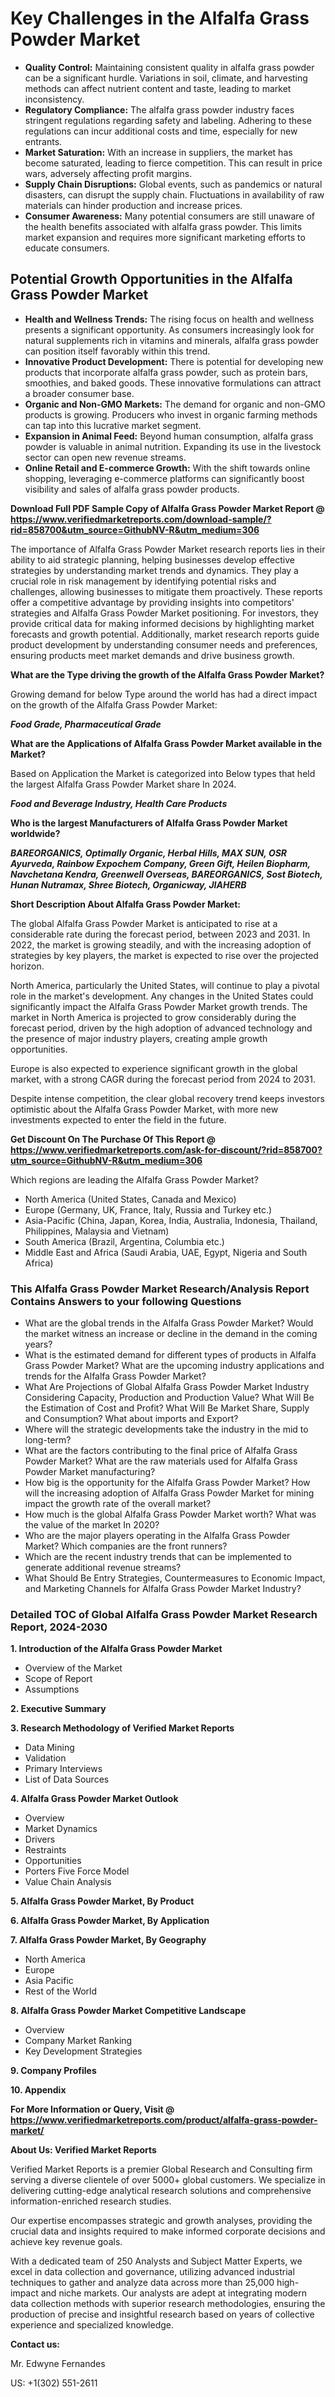 <p class="">    <h1>Key Challenges in the Alfalfa Grass Powder Market</h1>    <ul>        <li>            <strong>Quality Control:</strong> Maintaining consistent quality in alfalfa grass powder can be a significant hurdle. Variations in soil, climate, and harvesting methods can affect nutrient content and taste, leading to market inconsistency.        </li>        <li>            <strong>Regulatory Compliance:</strong> The alfalfa grass powder industry faces stringent regulations regarding safety and labeling. Adhering to these regulations can incur additional costs and time, especially for new entrants.        </li>        <li>            <strong>Market Saturation:</strong> With an increase in suppliers, the market has become saturated, leading to fierce competition. This can result in price wars, adversely affecting profit margins.        </li>        <li>            <strong>Supply Chain Disruptions:</strong> Global events, such as pandemics or natural disasters, can disrupt the supply chain. Fluctuations in availability of raw materials can hinder production and increase prices.        </li>        <li>            <strong>Consumer Awareness:</strong> Many potential consumers are still unaware of the health benefits associated with alfalfa grass powder. This limits market expansion and requires more significant marketing efforts to educate consumers.        </li>    </ul>    <h2>Potential Growth Opportunities in the Alfalfa Grass Powder Market</h1>    <ul>        <li>            <strong>Health and Wellness Trends:</strong> The rising focus on health and wellness presents a significant opportunity. As consumers increasingly look for natural supplements rich in vitamins and minerals, alfalfa grass powder can position itself favorably within this trend.        </li>        <li>            <strong>Innovative Product Development:</strong> There is potential for developing new products that incorporate alfalfa grass powder, such as protein bars, smoothies, and baked goods. These innovative formulations can attract a broader consumer base.        </li>        <li>            <strong>Organic and Non-GMO Markets:</strong> The demand for organic and non-GMO products is growing. Producers who invest in organic farming methods can tap into this lucrative market segment.        </li>        <li>            <strong>Expansion in Animal Feed:</strong> Beyond human consumption, alfalfa grass powder is valuable in animal nutrition. Expanding its use in the livestock sector can open new revenue streams.        </li>        <li>            <strong>Online Retail and E-commerce Growth:</strong> With the shift towards online shopping, leveraging e-commerce platforms can significantly boost visibility and sales of alfalfa grass powder products.        </li>    </ul></p><p class=""><strong>Download Full PDF Sample Copy of Alfalfa Grass Powder Market Report @ <a href="https://www.verifiedmarketreports.com/download-sample/?rid=858700&utm_source=GithubNV-R&utm_medium=306" target="_blank">https://www.verifiedmarketreports.com/download-sample/?rid=858700&utm_source=GithubNV-R&utm_medium=306</a></strong></p><p>The importance of&nbsp;Alfalfa Grass Powder Market research reports lies in their ability to aid strategic planning, helping businesses develop effective strategies by understanding market trends and dynamics. They play a crucial role in risk management by identifying potential risks and challenges, allowing businesses to mitigate them proactively. These reports offer a competitive advantage by providing insights into competitors' strategies and Alfalfa Grass Powder Market positioning. For investors, they provide critical data for making informed decisions by highlighting market forecasts and growth potential. Additionally, market research reports guide product development by understanding consumer needs and preferences, ensuring products meet market demands and drive business growth.</p><p><strong>What are the&nbsp;Type driving the growth of the Alfalfa Grass Powder Market?</strong></p><p id="" class="">Growing demand for below Type around the world has had a direct impact on the growth of the Alfalfa Grass Powder Market:</p><p class=""><em><strong>Food Grade, Pharmaceutical Grade</strong></em></p><p class=""><strong>What are the&nbsp;Applications&nbsp;of Alfalfa Grass Powder Market available in the Market?</strong></p><p id="" class="">Based on Application the Market is categorized into Below types that held the largest Alfalfa Grass Powder Market share In 2024.</p><p class=""><em><strong>Food and Beverage Industry, Health Care Products</strong></em></p><p class=""><strong>Who is the largest Manufacturers of Alfalfa Grass Powder Market worldwide?</strong></p><p><em><strong>BAREORGANICS, Optimally Organic, Herbal Hills, MAX SUN, OSR Ayurveda, Rainbow Expochem Company, Green Gift, Heilen Biopharm, Navchetana Kendra, Greenwell Overseas, BAREORGANICS, Sost Biotech, Hunan Nutramax, Shree Biotech, Organicway, JIAHERB</strong></em></p><p id="" class=""><strong>Short Description About Alfalfa Grass Powder Market:</strong></p><p>The global Alfalfa Grass Powder Market is anticipated to rise at a considerable rate during the forecast period, between 2023 and 2031. In 2022, the market is growing steadily, and with the increasing adoption of strategies by key players, the market is expected to rise over the projected horizon.</p><p>North America, particularly the United States, will continue to play a pivotal role in the market's development. Any changes in the United States could significantly impact the Alfalfa Grass Powder Market growth trends. The market in North America is projected to grow considerably during the forecast period, driven by the high adoption of advanced technology and the presence of major industry players, creating ample growth opportunities.</p><p>Europe is also expected to experience significant growth in the global market, with a strong CAGR during the forecast period from 2024 to 2031.</p><p>Despite intense competition, the clear global recovery trend keeps investors optimistic about the Alfalfa Grass Powder Market, with more new investments expected to enter the field in the future.</p><p id="" class=""><strong>Get Discount On The Purchase Of This Report @ <a href="https://www.verifiedmarketreports.com/ask-for-discount/?rid=858700?utm_source=GithubNV-R&utm_medium=306" target="_blank">https://www.verifiedmarketreports.com/ask-for-discount/?rid=858700?utm_source=GithubNV-R&utm_medium=306</a></strong></p><p class="">Which regions are leading the Alfalfa Grass Powder Market?</p><ul><li>North America (United States, Canada and Mexico)</li><li>Europe (Germany, UK, France, Italy, Russia and Turkey etc.)</li><li>Asia-Pacific (China, Japan, Korea, India, Australia, Indonesia, Thailand, Philippines, Malaysia and Vietnam)</li><li>South America (Brazil, Argentina, Columbia etc.)</li><li>Middle East and Africa (Saudi Arabia, UAE, Egypt, Nigeria and South Africa)</li></ul><h3 id="" class="">This Alfalfa Grass Powder Market Research/Analysis Report Contains Answers to your following Questions</h3><ul><li>What are the global trends in the Alfalfa Grass Powder Market? Would the market witness an increase or decline in the demand in the coming years?</li><li>What is the estimated demand for different types of products in Alfalfa Grass Powder Market? What are the upcoming industry applications and trends for the Alfalfa Grass Powder Market?</li><li>What Are Projections of Global Alfalfa Grass Powder Market Industry Considering Capacity, Production and Production Value? What Will Be the Estimation of Cost and Profit? What Will Be Market Share, Supply and Consumption? What about imports and Export?</li><li>Where will the strategic developments take the industry in the mid to long-term?</li><li>What are the factors contributing to the final price of Alfalfa Grass Powder Market? What are the raw materials used for Alfalfa Grass Powder Market manufacturing?</li><li>How big is the opportunity for the Alfalfa Grass Powder Market? How will the increasing adoption of Alfalfa Grass Powder Market for mining impact the growth rate of the overall market?</li><li>How much is the global Alfalfa Grass Powder Market worth? What was the value of the market In 2020?</li><li>Who are the major players operating in the Alfalfa Grass Powder Market? Which companies are the front runners?</li><li>Which are the recent industry trends that can be implemented to generate additional revenue streams?</li><li>What Should Be Entry Strategies, Countermeasures to Economic Impact, and Marketing Channels for Alfalfa Grass Powder Market Industry?</li></ul><h3 id="" class="">Detailed TOC of Global Alfalfa Grass Powder Market Research Report, 2024-2030</h3><p id="" class=""><strong>1. Introduction of the Alfalfa Grass Powder Market</strong></p><ul><li>Overview of the Market</li><li>Scope of Report</li><li>Assumptions</li></ul><p id="" class=""><strong>2. Executive Summary</strong></p><p id="" class=""><strong>3. Research Methodology of Verified Market Reports</strong></p><ul><li>Data Mining</li><li>Validation</li><li>Primary Interviews</li><li>List of Data Sources</li></ul><p id="" class=""><strong>4. Alfalfa Grass Powder Market Outlook</strong></p><ul><li>Overview</li><li>Market Dynamics</li><li>Drivers</li><li>Restraints</li><li>Opportunities</li><li>Porters Five Force Model</li><li>Value Chain Analysis</li></ul><p id="" class=""><strong>5. Alfalfa Grass Powder Market, By Product</strong></p><p id="" class=""><strong>6. Alfalfa Grass Powder Market, By Application</strong></p><p id="" class=""><strong>7. Alfalfa Grass Powder Market, By Geography</strong></p><ul><li>North America</li><li>Europe</li><li>Asia Pacific</li><li>Rest of the World</li></ul><p id="" class=""><strong>8. Alfalfa Grass Powder Market Competitive Landscape</strong></p><ul><li>Overview</li><li>Company Market Ranking</li><li>Key Development Strategies</li></ul><p id="" class=""><strong>9. Company Profiles</strong></p><p id="" class=""><strong>10. Appendix</strong></p><p id="" class=""><strong>For More Information or Query, Visit @ <a href="https://www.verifiedmarketreports.com/product/alfalfa-grass-powder-market/" target="_blank">https://www.verifiedmarketreports.com/product/alfalfa-grass-powder-market/</a></strong></p><p id="" class=""><strong>About Us: Verified Market Reports</strong></p><p id="" class="">Verified Market Reports is a premier Global Research and Consulting firm serving a diverse clientele of over 5000+ global customers. We specialize in delivering cutting-edge analytical research solutions and comprehensive information-enriched research studies.</p><p id="" class="">Our expertise encompasses strategic and growth analyses, providing the crucial data and insights required to make informed corporate decisions and achieve key revenue goals.</p><p id="" class="">With a dedicated team of 250 Analysts and Subject Matter Experts, we excel in data collection and governance, utilizing advanced industrial techniques to gather and analyze data across more than 25,000 high-impact and niche markets. Our analysts are adept at integrating modern data collection methods with superior research methodologies, ensuring the production of precise and insightful research based on years of collective experience and specialized knowledge.</p><p id="" class=""><strong>Contact us:</strong></p><p id="" class="">Mr. Edwyne Fernandes</p><p id="" class="">US: +1(302) 551-2611</p>